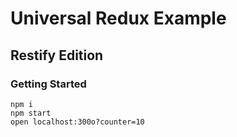 # Universal Redux Example 
## Restify Edition


### Getting Started
```
npm i
npm start
open localhost:300o?counter=10
```

